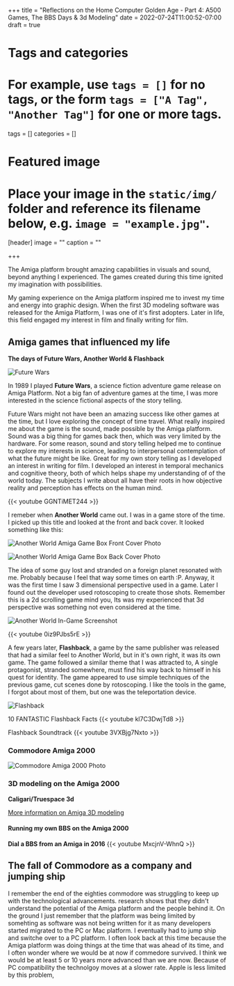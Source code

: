 +++
title = "Reflections on the Home Computer Golden Age - Part 4: A500 Games, The BBS Days & 3d Modeling"
date = 2022-07-24T11:00:52-07:00
draft = true

# Tags and categories
# For example, use `tags = []` for no tags, or the form `tags = ["A Tag", "Another Tag"]` for one or more tags.
tags = []
categories = []

# Featured image
# Place your image in the `static/img/` folder and reference its filename below, e.g. `image = "example.jpg"`.
[header]
image = ""
caption = ""

+++

The Amiga platform brought amazing capabilities in visuals and sound, beyond anything I experienced. The games created during this time ignited my imagination with possibilities. 

My gaming experience on the Amiga platform inspired me to invest my time and energy into graphic design.  When the first 3D modeling software was released for the Amiga Platform, I was one of it's first adopters. Later in life, this field engaged my interest in film and finally writing for film. 

## Amiga games that influenced my life
**The days of Future Wars, Another World & Flashback**

![Future Wars](/img/memorials/games/delphine-software/future-wars/futurewars-cover.jpg)

In 1989 I played **Future Wars**, a science fiction adventure game release on Amiga Platform. Not a big fan of adventure games at the time, I was more interested in the science fictional aspects of the story telling. 

Future Wars might not have been an amazing success like other games at the time, but I love exploring the concept of time travel. What really inspired me about the game is the sound, made possible by the Amiga platform. Sound was a big thing for games back then, which was very limited by the hardware. For some reason, sound and story telling helped me to continue to explore my interests in science, leading to interpersonal contemplation of what the future might be like. Great for my own story telling as I developed an interest in writing for film. I developed an interest in temporal mechanics and cognitive theory, both of which helps shape my understanding of of the world today. The subjects I write about all have their roots in how objective reality and perception has effects on the human mind.

{{< youtube GGNTiMET244 >}}
<p></p>

I remeber when **Another World** came out. I was in a game store of the time. I picked up this title and looked at the front and back cover. It looked something like this:

![Another World Amiga Game Box Front Cover Photo](/img/memorials/games/delphine-software/another-world/amiga-anotherworld-front.jpg)

![Another World Amiga Game Box Back Cover Photo](/img/memorials/games/delphine-software/another-world/amiga-anotherworld-back.jpg)

The idea of some guy lost and stranded on a foreign planet resonated with me. Probably because I feel that way some times on earth :P. Anyway, it was the first time I saw 3 dimensional perspective used in a game. Later I found out the developer used rotoscoping to create those shots. Remember this is a 2d scrolling game mind you, Its was my experienced that 3d perspective was something not even considered at the time. 

![Another World In-Game Screenshot](/img/memorials/games/delphine-software/another-world/another-world-4-shot.jpg)

{{< youtube 0iz9PJbs5rE >}}
<p></p>

A few years later, **Flashback**, a game by the same publisher was released that had a similar feel to Another World, but in it's own right, it was its own game. The game followed a similar theme that I was attracted to, A single protagonist, stranded somewhere, must find his way back to himself in his quest for identity. The game appeared to use simple techniques of the previous game, cut scenes done by rotoscoping. I like the tools in the game, I forgot about most of them, but one was the teleportation device. 
 
![Flashback](/img/memorials/games/delphine-software/flashback/flashback-in-game-screenshot.jpg)

10 FANTASTIC Flashback Facts
{{< youtube kl7C3DwjTd8 >}}

Flashback Soundtrack
{{< youtube 3VXBjg7Nxto >}}

### Commodore Amiga 2000

![Commodore Amiga 2000 Photo](/img/memorials/personal-computers/amiga2k1-1.jpg)


### 3D modeling on the Amiga 2000

**Caligari/Truespace 3d**

[More information on Amiga 3D modeling](http://www.etwright.org/cghist/a3d_intro.html)



#### Running my own BBS on the Amiga 2000

**Dial a BBS from an Amiga in 2016**
{{< youtube MxcjnV-WhnQ >}}



## The fall of Commodore as a company and jumping ship
I remember the end of the eighties commodore was struggling to keep up with the technological advancements. research shows that they didn't understand the potential of the Amiga platform and the people behind it. On the ground I just remember that the platform was being limited by somehting as software was not being written for it as many developers started migrated to the PC or Mac platform. I eventually had to jump ship and switche over to a PC platform. I often look back at this time because the Amiga platform was doing things at the time that was ahead of its time, and I often wonder where we would be at now if commedore survived. I think we would be at least 5 or 10 years more advanced than we are now. Because of PC compatibility the technolgoy moves at a slower rate. Apple is less limited by this problem,


